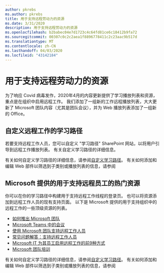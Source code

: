 ```yaml
---
author: pkrebs
ms.author: pkrebs
title: 用于支持远程劳动力的资源
ms.date: 3/31/2020
description: 用于支持远程劳动力的资源
ms.openlocfilehash: b2babec04e7d1723c4c64fd81ce6c18412b9fa72
ms.sourcegitcommit: 00307c0c2c2aea1f8896778411c2c23aac9b517d
ms.translationtype: MT
ms.contentlocale: zh-CN
ms.lasthandoff: 04/03/2020
ms.locfileid: "43142184"
---
```

# <a name="resources-for-supporting-your-remote-workforce"></a>用于支持远程劳动力的资源
为了响应 Covid 病毒发作，2020年4月的内容更新提供了学习播放列表和资源，重点是在组织中启用远程工作。 我们添加了一组新的工作远程播放列表，大大更新了 Microsoft 团队内容（尤其是团队会议），并为 Web 播放列表添加了一组新的 Office。 

## <a name="customize-learning-pathways-for-remote-work"></a>自定义远程工作的学习路径
若要支持远程工作人员，您可以自定义 "学习路径" SharePoint 网站，以将用户引导到远程工作播放列表。 有关自定义学习路径的详细信息。

有关如何自定义学习路径的详细信息，请参阅[自定义学习路径](custom_overview.md)。 有关如何添加和编辑 Web 部件以筛选到子类别或播放列表的信息，请参阅 

## <a name="top-resources-from-microsoft-for-supporting-your-remote-workforce"></a>Microsoft 提供的用于支持远程员工的热门资源
你可以在你的学习路径中构建用于支持远程工作线程的登录页。 也可以将资源添加到远程工作人员的现有支持页面。 以下是 Microsoft 提供的用于支持组织中的远程工作的一些顶级资源的列表。 
- [如何推出 Microsoft 团队](https://docs.microsoft.com/en-us/microsoftteams/how-to-roll-out-teams)
- [Microsoft Teams 中的会议](https://docs.microsoft.com/en-us/microsoftteams/deploy-meetings-microsoft-teams-landing-page)
- [使用 Microsoft 团队支持远程工作人员](https://docs.microsoft.com/en-us/microsoftteams/support-remote-work-with-teams)
- [常见问题解答：支持远程工作人员](https://docs.microsoft.com/en-us/microsoftteams/faq-support-remote-workforce)
- [Microsoft IT 为其员工启用远程工作的前9种方式](https://www.microsoft.com/en-us/microsoft-365/blog/2020/03/12/top-9-ways-microsoft-it-enabling-remote-work-employees/)
- [Microsoft 团队培训](https://docs.microsoft.com/en-us/microsoftteams/training-microsoft-teams-landing-page)


有关如何自定义学习路径的详细信息，请参阅[自定义学习路径](custom_overview.md)。 有关如何添加和编辑 Web 部件以筛选到子类别或播放列表的信息，请参阅 


 
